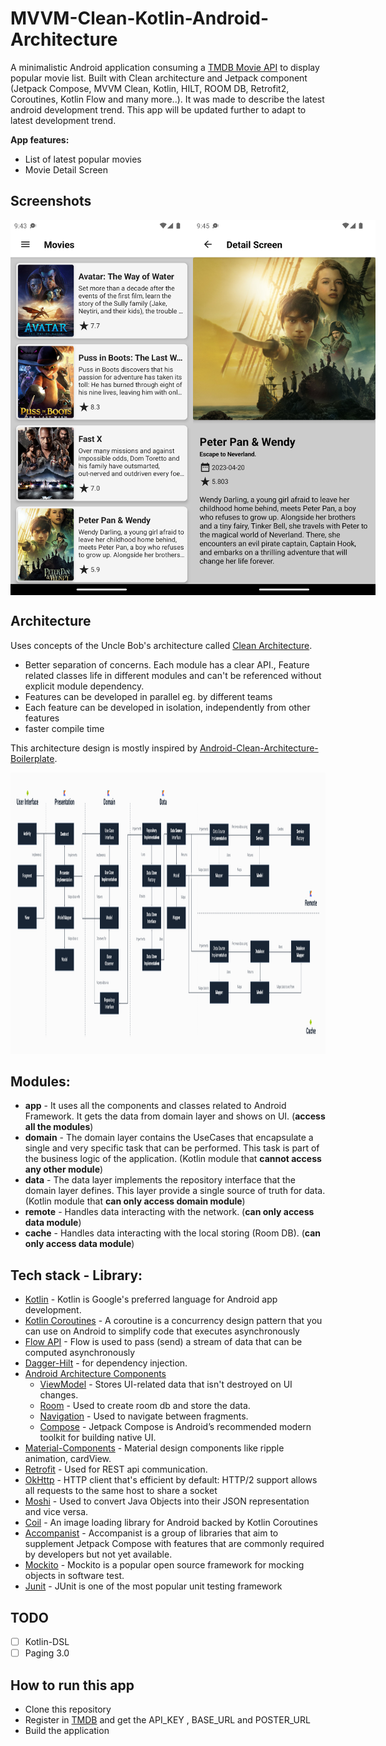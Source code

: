 # MVVM-Clean-Kotlin-Android-Architecture
A minimalistic Android application consuming a [TMDB Movie API](https://developer.themoviedb.org/) to display popular movie list. Built with Clean architecture and Jetpack component (Jetpack Compose, MVVM Clean, Kotlin, HILT, ROOM DB, Retrofit2, Coroutines, Kotlin Flow and many more..). It was made to describe the latest android development trend. This app will be updated further to adapt to latest development trend.

**App features:**

- List of latest popular movies
- Movie Detail Screen

## Screenshots
<div style="display:flex;">
  <img src="art/Movie_List_Screen.png" alt="Image 1" style="width:300px; height:600px;">
  <img src="art/Movie_Detail_screen.png" alt="Image 2" style="width:300px; height:600px;">
</div>

## Architecture
Uses concepts of the Uncle Bob's architecture called [Clean Architecture](https://blog.cleancoder.com/uncle-bob/2012/08/13/the-clean-architecture.html).</br>

* Better separation of concerns. Each module has a clear API., Feature related classes life in different modules and can't be referenced without explicit module dependency.
* Features can be developed in parallel eg. by different teams
* Each feature can be developed in isolation, independently from other features
* faster compile time

This architecture design is mostly inspired by [Android-Clean-Architecture-Boilerplate](https://github.com/bufferapp/android-clean-architecture-boilerplate).

<img src="art/architecture.png" height="450">

## Modules:
* **app** - It uses all the components and classes related to Android Framework. It gets the data from domain layer and shows on UI. (**access all the modules**)
* **domain** - The domain layer contains the UseCases that encapsulate a single and very specific task that can be performed. This task is part of the business logic of the application. (Kotlin module that **cannot access any other module**)
* **data** - The data layer implements the repository interface that the domain layer defines. This layer provide a single source of truth for data. (Kotlin module that **can only access domain module**)
* **remote** - Handles data interacting with the network. (**can only access data module**)
* **cache** - Handles data interacting with the local storing (Room DB). (**can only access data module**)

## Tech stack - Library:

- [Kotlin](https://kotlinlang.org/) - Kotlin is Google's preferred language for Android app development.
- [Kotlin Coroutines](https://github.com/Kotlin/kotlinx.coroutines) - A coroutine is a concurrency design pattern that you can use on Android to simplify code that executes asynchronously
- [Flow API](https://kotlin.github.io/kotlinx.coroutines/kotlinx-coroutines-core/kotlinx.coroutines.flow/) - Flow is used to pass (send) a stream of data that can be computed asynchronously
- [Dagger-Hilt](https://developer.android.com/training/dependency-injection/hilt-android) - for dependency injection.
- [Android Architecture Components](https://developer.android.com/topic/libraries/architecture)
    - [ViewModel](https://developer.android.com/topic/libraries/architecture/viewmodel) - Stores UI-related data that isn't destroyed on UI changes.
    - [Room](https://developer.android.com/topic/libraries/architecture/room) - Used to create room db and store the data.
    - [Navigation](https://developer.android.com/guide/navigation/navigation-getting-started) - Used to navigate between fragments.
    - [Compose](https://developer.android.com/jetpack/compose) - Jetpack Compose is Android’s recommended modern toolkit for building native UI.
- [Material-Components](https://github.com/material-components/material-components-android) - Material design components like ripple animation, cardView.
- [Retrofit](https://github.com/square/retrofit) - Used for REST api communication.
- [OkHttp](http://square.github.io/okhttp/) - HTTP client that's efficient by default: HTTP/2 support allows all requests to the same host to share a socket
- [Moshi](https://github.com/square/moshi) - Used to convert Java Objects into their JSON representation and vice versa.
- [Coil](https://github.com/chrisbanes/accompanist/blob/main/coil/README.md) - An image loading library for Android backed by Kotlin Coroutines
- [Accompanist](https://google.github.io/accompanist/) - Accompanist is a group of libraries that aim to supplement Jetpack Compose with features that are commonly required by developers but not yet available.
- [Mockito](https://site.mockito.org) - Mockito is a popular open source framework for mocking objects in software test.
- [Junit](https://junit.org/junit4/) - JUnit is one of the most popular unit testing framework

## TODO
- [ ] Kotlin-DSL
- [ ] Paging 3.0

## How to run this app
- Clone this repository
- Register in  [TMDB](https://developers.themoviedb.org/) and get the API_KEY , BASE_URL and POSTER_URL
- Build the application
